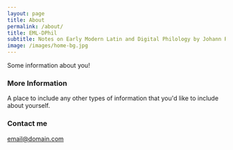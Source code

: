 ```yaml
---
layout: page
title: About
permalink: /about/
title: EML-DPhil
subtitle: Notes on Early Modern Latin and Digital Philology by Johann Ramminger
image: /images/home-bg.jpg 
---
```


Some information about you!

### More Information

A place to include any other types of information that you'd like to include about yourself.

### Contact me

[email@domain.com](mailto:email@domain.com)
